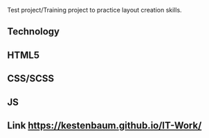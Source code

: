 Test project/Training project to practice layout creation skills.
## Technology
## HTML5
## CSS/SCSS
## JS

## Link https://kestenbaum.github.io/IT-Work/
